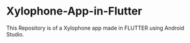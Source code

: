 # Xylophone-App-in-Flutter
This Repository is of a Xylophone app made in FLUTTER using Android Studio. 
